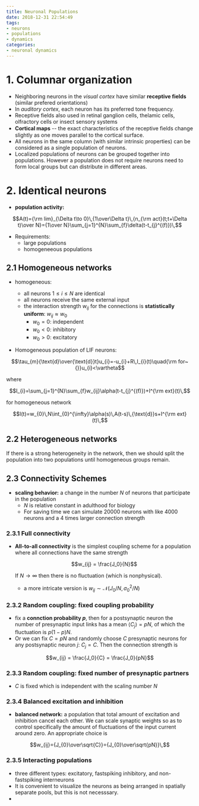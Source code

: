 ```yaml
---
title: Neuronal Populations
date: 2018-12-31 22:54:49
tags:
- neurons
- populations
- dynamics
categories:
- neuronal dynamics
---
```

# 1. Columnar organization

- Neighboring neurons in the _visual cortex_ have similar **receptive fields** (similar prefered orientations)
- In _auditory cortex_, each neuron has its preferred tone frequency.
- Receptive fields also used in retinal ganglion cells, thelamic cells, olfractory cells or insect sensory systems
- **Cortical maps** -- the exact characteristics of the receptive ﬁelds change slightly as one moves parallel to the cortical surface.
- All neurons in the same column (with similar intrinsic properties) can be considered as a single population of neurons.
- Localized populations of neurons can be grouped together into populations. However a population does not require neurons need to form local groups but can distribute in different areas.

# 2. Identical neurons

- **population activity:**

$$A(t)={\rm lim}_{\Delta t\to 0}\,{1\over\Delta t}\,{n_{\rm act}(t;t+\Delta t)\over N}={1\over N}\sum_{j=1}^{N}\sum_{f}\delta(t-t_{j}^{(f)})\,$$

- Requirements:
  - large populations
  - homogeneeous populations

## 2.1 Homogeneous networks

- homogeneous:
  - all neurons $1 \leq i \leq N$ are identical
  - all neurons receive the same external input
  - the interaction strength $w_{ij}$ for the connections is **statistically uniform**: $w_{ij} \approx w_0$
    - $w_0 = 0:$ independent 
    - $w_0 < 0:$ inhibitory
    - $w_0 > 0:$ excitatory

- Homogeneous population of LIF neurons:

$$\tau_{m}{\text{d}\over{\text{d}}t}u_{i}=-u_{i}+R\,I_{i}(t)\quad{\rm for~{}}u_{i}<\vartheta$$  

where 

$$I_{i}=\sum_{j=1}^{N}\sum_{f}w_{ij}\alpha(t-t_{j}^{(f)})+I^{\rm ext}(t)\,$$

for homogeneous network

$$I(t)=w_{0}\,N\int_{0}^{\infty}\alpha(s)\,A(t-s)\,{\text{d}}s+I^{\rm ext}(t)\,$$

## 2.2 Heterogeneous networks

If there is a strong heterogeneity in the network, then we should split the population into two populations until homogeneous groups remain.

## 2.3 Connectivity Schemes

- **scaling behavior:** a change in the number $N$ of neurons that participate in the population
  - $N$ is relative constant in adulthood for biology
  - For saving time we can simulate 20000 neurons with like 4000 neurons and a 4 times larger connection strength

### 2.3.1 Full connectivity

- **All-to-all connectivity** is the simplest coupling scheme for a population where all connections have the same strength 
  
  $$w_{ij} = \frac{J_0}{N}$$ 
  
  If $N\rightarrow \infty$ then there is no fluctuation (which is nonphysical). 
  - a more intricate version is $w_{ij}\sim \mathcal{N}(J_0/N, \sigma_0^2/N)$

### 2.3.2 Random coupling: fixed coupling probability

- fix a **connction probability $p$**, then for a postsynaptic neuron the number of presynaptic input links has a mean $\langle C_j \rangle = pN$, of which the fluctuation is $p(1-p)N$. 
- Or we can fix $C = pN$ and randomly choose $C$ presynaptic neurons for any postsynaptic neuron $j$: $C_j=C$. Then the connection strength is 

$$w_{ij} = \frac{J_0}{C} = \frac{J_0}{pN}$$

### 2.3.3 Random coupling: fixed number of presynaptic partners

- $C$ is fixed which is independent with the scaling number $N$

### 2.3.4 Balanced excitation and inhibition

- **balanced network:** a population that total amount of excitation and inhibition cancel each other. We can scale synaptic weights so as to control specifically the amount of fluctuations of the input current around zero. An appropriate choice is 

$$w_{ij}={J_{0}\over\sqrt{C}}={J_{0}\over\sqrt{pN}}\,$$

### 2.3.5 Interacting populations

- three different types: excitatory, fastspiking inhibitory, and non-fastspiking interneurons
- It is convenient to visualize the neurons as being arranged in spatially separate pools, but this is not necesssary.
- 